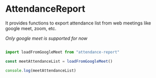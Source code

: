 # AttendanceReport

It provides functions to export attendance list from web meetings like google meet, zoom, etc.

<i>Only google meet is supported for now</i>

```javascript

import loadFromGoogleMeet from "attendance-report"

const meetAttendanceList = loadFromGoogleMeet()

console.log(meetAttendanceList)
```
